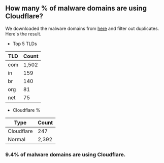 ## How many % of malware domains are using Cloudflare?


We downloaded the malware domains from [here](https://urlhaus.abuse.ch) and filter out duplicates.
Here's the result.


[//]: # (start replacement)


- Top 5 TLDs

| TLD | Count |
| --- | --- |
| com | 1,502 |
| in | 159 |
| br | 140 |
| org | 81 |
| net | 75 |


- Cloudflare %

| Type | Count |
| --- | --- |
| Cloudflare | 247 |
| Normal | 2,392 |


### 9.4% of malware domains are using Cloudflare.